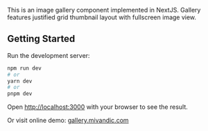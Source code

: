 This is an image gallery component implemented in NextJS.
Gallery features justified grid thumbnail layout with fullscreen image view.

## Getting Started

Run the development server:

```bash
npm run dev
# or
yarn dev
# or
pnpm dev
```

Open [http://localhost:3000](http://localhost:3000) with your browser to see the result.

Or visit online demo: [gallery.mivandic.com](http://gallery.mivandic.com)
